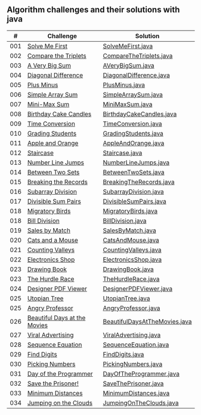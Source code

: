 ## Algorithm challenges and their solutions with java

|  #  | Challenge                                                                                                                     | Solution                                                                              |
| :-: | ----------------------------------------------------------------------------------------------------------------------------- | --------------------------------------------------------------------------------------|
| 001 | [Solve Me First](https://www.hackerrank.com/challenges/solve-me-first/problem?isFullScreen=true)                            | [SolveMeFirst.java](./algorithm-challenges-java/SolveMeFirst.java)                    |
| 002 | [Compare the Triplets](https://www.hackerrank.com/challenges/compare-the-triplets/problem?isFullScreen=true)                            | [CompareTheTriplets.java](./algorithm-challenges-java/CompareTheTriplets.java)                    |
| 003 | [A Very Big Sum](https://www.hackerrank.com/challenges/a-very-big-sum/problem?isFullScreen=true)                            | [AVeryBigSum.java](./algorithm-challenges-java/AVeryBigSum.java)                    |
| 004 | [Diagonal Difference](https://www.hackerrank.com/challenges/diagonal-difference/problem?isFullScreen=true)                            | [DiagonalDifference.java](./algorithm-challenges-java/DiagonalDifference.java)                    |
| 005 | [Plus Minus](https://www.hackerrank.com/challenges/plus-minus/problem?isFullScreen=true)                            | [PlusMinus.java](./algorithm-challenges-java/PlusMinus.java)                    |
| 006 | [Simple Array Sum](https://www.hackerrank.com/challenges/simple-array-sum/problem?isFullScreen=true)                            | [SimpleArraySum.java](./algorithm-challenges-java/SimpleArraySum.java)                    |
| 007 | [Mini-Max Sum](https://www.hackerrank.com/challenges/mini-max-sum/problem?isFullScreen=true)                            | [MiniMaxSum.java](./algorithm-challenges-java/MiniMaxSum.java)                    |
| 008 | [Birthday Cake Candles](https://www.hackerrank.com/challenges/birthday-cake-candles/problem?isFullScreen=true)                            | [BirthdayCakeCandles.java](./algorithm-challenges-java/BirthdayCakeCandles.java)                    |
| 009 | [Time Conversion](https://www.hackerrank.com/challenges/time-conversion/problem?isFullScreen=true)                            | [TimeConversion.java](./algorithm-challenges-java/TimeConversion.java)                    |
| 010 | [Grading Students](https://www.hackerrank.com/challenges/grading/problem?isFullScreen=true)                            | [GradingStudents.java](./algorithm-challenges-java/GradingStudents.java)                    |
| 011 | [Apple and Orange](https://www.hackerrank.com/challenges/apple-and-orange/problem?isFullScreen=true)                            | [AppleAndOrange.java](./algorithm-challenges-java/AppleAndOrange.java)                    |
| 012 | [Staircase](https://www.hackerrank.com/challenges/staircase/problem?isFullScreen=true)                            | [Staircase.java](./algorithm-challenges-java/Staircase.java)                    |
| 013 | [Number Line Jumps](https://www.hackerrank.com/challenges/kangaroo/problem?isFullScreen=true)                            | [NumberLineJumps.java](./algorithm-challenges-java/NumberLineJumps.java)                    |
| 014 | [Between Two Sets](https://www.hackerrank.com/challenges/between-two-sets/problem?isFullScreen=true)                            | [BetweenTwoSets.java](./algorithm-challenges-java/BetweenTwoSets.java)                    |
| 015 | [Breaking the Records](https://www.hackerrank.com/challenges/breaking-best-and-worst-records/problem?isFullScreen=true)                            | [BreakingTheRecords.java](./algorithm-challenges-java/BreakingTheRecords.java)                    |
| 016 | [Subarray Division](https://www.hackerrank.com/challenges/the-birthday-bar/problem?isFullScreen=true)                            | [SubarrayDivision.java](./algorithm-challenges-java/SubarrayDivision.java)                    |
| 017 | [Divisible Sum Pairs](https://www.hackerrank.com/challenges/divisible-sum-pairs/problem?isFullScreen=true)                            | [DivisibleSumPairs.java](./algorithm-challenges-java/DivisibleSumPairs.java)                    |
| 018 | [Migratory Birds](https://www.hackerrank.com/challenges/migratory-birds/problem?isFullScreen=true)                            | [MigratoryBirds.java](./algorithm-challenges-java/MigratoryBirds.java)                    |
| 018 | [Bill Division](https://www.hackerrank.com/challenges/bon-appetit/problem?isFullScreen=true)                            | [BillDivision.java](./algorithm-challenges-java/BillDivision.java)                    |
| 019 | [Sales by Match](https://www.hackerrank.com/challenges/sock-merchant/problem?isFullScreen=true)                            | [SalesByMatch.java](./algorithm-challenges-java/SalesByMatch.java)                    |
| 020 | [Cats and a Mouse](https://www.hackerrank.com/challenges/cats-and-a-mouse/problem?isFullScreen=true)                            | [CatsAndMouse.java](./algorithm-challenges-java/CatsAndMouse.java)                    |
| 021 | [Counting Valleys](https://www.hackerrank.com/challenges/counting-valleys/problem?isFullScreen=true)                            | [CountingValleys.java](./algorithm-challenges-java/CountingValleys.java)                    |
| 022 | [Electronics Shop](https://www.hackerrank.com/challenges/electronics-shop/problem?isFullScreen=true)                            | [ElectronicsShop.java](./algorithm-challenges-java/ElectronicsShop.java)                    |
| 023 | [Drawing Book](https://www.hackerrank.com/challenges/drawing-book/problem?isFullScreen=true)                            | [DrawingBook.java](./algorithm-challenges-java/DrawingBook.java)                    |
| 023 | [The Hurdle Race](https://www.hackerrank.com/challenges/the-hurdle-race/problem?isFullScreen=true)                            | [TheHurdleRace.java](./algorithm-challenges-java/TheHurdleRace.java)                    |
| 024 | [Designer PDF Viewer](https://www.hackerrank.com/challenges/designer-pdf-viewer/problem?isFullScreen=true)                            | [DesignerPDFViewer.java](./algorithm-challenges-java/DesignerPDFViewer.java)                    |
| 025 | [Utopian Tree](https://www.hackerrank.com/challenges/utopian-tree/problem?isFullScreen=true)                            | [UtopianTree.java](./algorithm-challenges-java/UtopianTree.java)                    |
| 025 | [Angry Professor](https://www.hackerrank.com/challenges/angry-professor/problem?isFullScreen=true)                            | [AngryProfessor.java](./algorithm-challenges-java/AngryProfessor.java)                    |
| 026 | [Beautiful Days at the Movies](https://www.hackerrank.com/challenges/beautiful-days-at-the-movies/problem?isFullScreen=true)                            | [BeautifulDaysAtTheMovies.java](./algorithm-challenges-java/BeautifulDaysAtTheMovies.java)                    |
| 027 | [Viral Advertising](https://www.hackerrank.com/challenges/strange-advertising/problem?isFullScreen=true)                            | [ViralAdvertising.java](./algorithm-challenges-java/ViralAdvertising.java)                    |
| 028 | [Sequence Equation](https://www.hackerrank.com/challenges/permutation-equation/problem?isFullScreen=true)                            | [SequenceEquation.java](./algorithm-challenges-java/SequenceEquation.java)                    |
| 029 | [Find Digits](https://www.hackerrank.com/challenges/find-digits/problem?isFullScreen=true)                            | [FindDigits.java](./algorithm-challenges-java/FindDigits.java)                    |
| 030 | [Picking Numbers](https://www.hackerrank.com/challenges/picking-numbers/problem?isFullScreen=true)                            | [PickingNumbers.java](./algorithm-challenges-java/PickingNumbers.java)                    |
| 031 | [Day of the Programmer](https://www.hackerrank.com/challenges/day-of-the-programmer/problem?isFullScreen=true)                            | [DayOfTheProgrammer.java](./algorithm-challenges-java/DayOfTheProgrammer.java)                    |
| 032 | [Save the Prisoner!](https://www.hackerrank.com/challenges/save-the-prisoner/problem?isFullScreen=true)                            | [SaveThePrisoner.java](./algorithm-challenges-java/SaveThePrisoner.java)                    |
| 033 | [Minimum Distances](https://www.hackerrank.com/challenges/minimum-distances/problem?isFullScreen=true)                            | [MinimumDistances.java](./algorithm-challenges-java/MinimumDistances.java)                    |
| 034 | [Jumping on the Clouds](https://www.hackerrank.com/challenges/jumping-on-the-clouds/problem?isFullScreen=true)                            | [JumpingOnTheClouds.java](./algorithm-challenges-java/JumpingOnTheClouds.java)                    |
